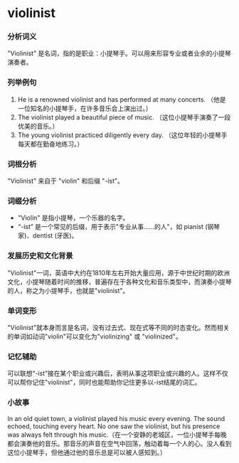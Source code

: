 # violinist

### 分析词义

  

"Violinist" 是名词，指的是职业：小提琴手。可以用来形容专业或者业余的小提琴演奏者。

  

### 列举例句

  

1.  He is a renowned violinist and has performed at many concerts. （他是一位知名的小提琴手，在许多音乐会上演出过。）
2.  The violinist played a beautiful piece of music. （这位小提琴手演奏了一段优美的音乐。）
3.  The young violinist practiced diligently every day. （这位年轻的小提琴手每天都在勤奋地练习。）

  

### 词根分析

  

"Violinist" 来自于 "violin" 和后缀 "-ist"。

  

### 词缀分析

  

*   "Violin" 是指小提琴，一个乐器的名字。
*   “-ist” 是一个常见的后缀，用于表示"专业从事……的人"，如 pianist (钢琴家)、dentist (牙医)。

  

### 发展历史和文化背景

  

"Violinist"一词，英语中大约在1810年左右开始大量应用，源于中世纪时期的欧洲文化，小提琴随着时间的推移，普遍存在于各种文化和音乐类型中，而演奏小提琴的人，称之为小提琴手，也就是"violinist"。

  

### 单词变形

  

"Violinist"就本身而言是名词，没有过去式、现在式等不同的时态变化。然而相关的单词如动词"violin"可以变化为"violinizing" 或 "violinized"。

  

### 记忆辅助

  

可以联想“-ist”接在某个职业或兴趣后，表明从事这项职业或兴趣的人。这样不仅可以帮你记住"violinist"，同时也能帮助你记住更多以-ist结尾的词汇。

  

### 小故事

  

In an old quiet town, a violinist played his music every evening. The sound echoed, touching every heart. No one saw the violinist, but his presence was always felt through his music.（在一个安静的老城区，一位小提琴手每晚都会演奏他的音乐。那音乐的声音在空气中回荡，触动着每一个人的心。没人看到这位小提琴手，但他通过他的音乐总是可以被人感知到。）
